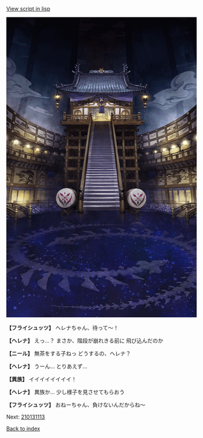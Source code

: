 [View script in lisp](../scripts/210131111.txt)

![masamune_arena.png](../images/backgrounds/masamune_arena.png)

**【フライシュッツ】**
ヘレナちゃん、待って～！

**【ヘレナ】**
えっ…？
まさか、階段が崩れきる前に
飛び込んだのか

**【ニール】**
無茶をする子ねっ
どうするの、ヘレナ？

**【ヘレナ】**
うーん…
とりあえず…

**【異族】**
イイイイイイイイ！

**【ヘレナ】**
異族か…
少し様子を見させてもらおう

**【フライシュッツ】**
おねーちゃん、負けないんだからね～

Next: [210131113](210131113.md)

[Back to index](index.md)
